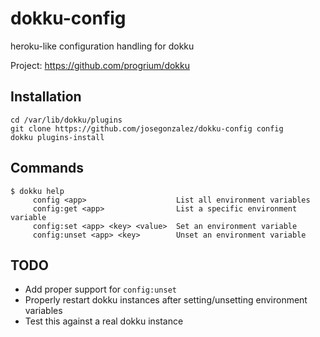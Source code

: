 dokku-config
============

heroku-like configuration handling for dokku

Project: https://github.com/progrium/dokku

Installation
------------
```
cd /var/lib/dokku/plugins
git clone https://github.com/josegonzalez/dokku-config config
dokku plugins-install
```


Commands
--------
```
$ dokku help
     config <app>                    List all environment variables
     config:get <app>                List a specific environment variable
     config:set <app> <key> <value>  Set an environment variable
     config:unset <app> <key>        Unset an environment variable
```

TODO
----

- Add proper support for `config:unset`
- Properly restart dokku instances after setting/unsetting environment variables
- Test this against a real dokku instance

